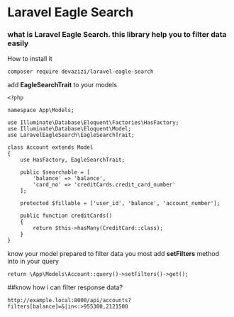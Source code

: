 # Laravel Eagle Search

### what is Laravel Eagle Search. this library help you to filter data easily

How to install it 

```
composer require devazizi/laravel-eagle-search
```
add **EagleSearchTrait** to your models
```
<?php

namespace App\Models;

use Illuminate\Database\Eloquent\Factories\HasFactory;
use Illuminate\Database\Eloquent\Model;
use LaravelEagleSearch\EagleSearchTrait;

class Account extends Model
{
    use HasFactory, EagleSearchTrait;

    public $searchable = [
        'balance' => 'balance',
        'card_no' => 'creditCards.credit_card_number'
    ];

    protected $fillable = ['user_id', 'balance', 'account_number'];

    public function creditCards()
    {
        return $this->hasMany(CreditCard::class);
    }
}

```

know your model prepared to filter data you most add **setFilters** method into in your query
```
return \App\Models\Account::query()->setFilters()->get();
```

##know how i can filter response data?

```
http://example.local:8000/api/accounts?filters[balance]=&|in<:>955300,2121500
```





